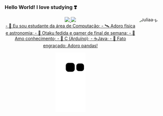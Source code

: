 ### Hello World! I love studying ❣️

<!--
**JuJubali/JuJubali** is a ✨ _special_ ✨ repository because its `README.md` (this file) appears on your GitHub profile.

Here are some ideas to get you started:

-->

<div align="center">
  <a href="https://github.com/JuJubali" target="_blank" rel="external">
  <img height="180em" src="https://github-readme-stats.vercel.app/api?username=JuJubali&show_icons=true&theme=moltack&include_all_commits=true&count_private=false"/>
  <img height="180em" src="https://github-readme-stats.vercel.app/api/top-langs/?username=JuJubali&layout=compact&langs_count=7&theme=moltack"/>
<img align="right" alt="Juliaa-pic" height="150" style="border-radius:50px;" src="https://media.discordapp.net/attachments/623523047588233218/935341447387971584/20220124_221052.gif">
</div>
   <div>
 <center>
- 🔭 Eu sou estudante da área de Computação;
- 🛰️ Adoro física e astronomia;
- 🦴 Otaku fedida e gamer de final de semana;
- 💓 Amo conhecimento;
- 🐍 C (Arduíno);
- ☕Java;
- 🐼 Fato engraçado: Adoro pandas!
 <center>
     
  ![Snake animation](https://github.com/rafaballerini/rafaballerini/blob/output/github-contribution-grid-snake.svg)
 
</div>
